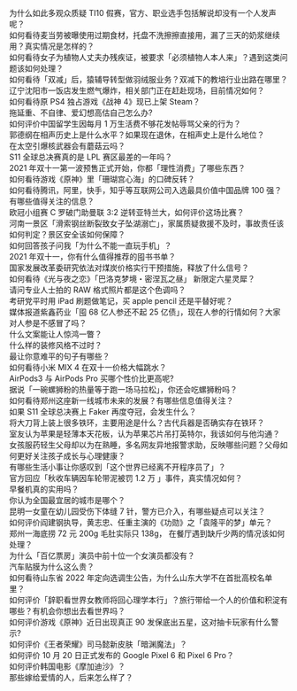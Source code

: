 为什么如此多观众质疑 TI10 假赛，官方、职业选手包括解说却没有一个人发声呢？  
如何看待麦当劳被曝使用过期食材，托盘不洗擦擦直接用，漏了三天的奶浆继续用？真实情况是怎样的？  
如何看待女子为植物人丈夫办残疾证，被要求「必须植物人本人来」？遇到这类问题该如何处理？  
如何看待「双减」后，猿辅导转型做羽绒服业务？双减下的教培行业出路在哪里？  
辽宁沈阳市一饭店发生燃气爆炸，相关部门正在赶赴现场，目前情况如何？  
如何看待原 PS4 独占游戏《战神 4》现已上架 Steam？  
拖延重、不自律、爱幻想高估自己怎么办?  
如何评价中国留学生因每月 1 万生活费不够花发帖辱骂父亲的行为？  
郭德纲在相声历史上是什么水平？如果现在退休，在相声史上是什么地位？  
在太空引爆核武器会有蘑菇云吗？  
S11 全球总决赛真的是 LPL 赛区最差的一年吗？  
2021 年双十一第一波预售正式开始，你都「理性消费」了哪些东西？  
如何看待游戏《原神》里「珊瑚宫心海」的口碑反转？  
如何看待腾讯，阿里，快手，知乎等互联网公司入选最具价值中国品牌 100 强？有哪些值得关注的信息？  
欧冠小组赛 C 罗破门助曼联 3:2 逆转亚特兰大，如何评价这场比赛？  
河南一景区「滑索钢丝断裂致女子坠湖溺亡」，家属质疑救援不及时，事故责任该如何判定？景区安全该如何保障？  
如何回答孩子问我「为什么不能一直玩手机」？  
2021 年双十一，你有什么值得推荐的囤书书单？  
国家发展改革委研究依法对煤炭价格实行干预措施，释放了什么信号？  
如何看待《光与夜之恋》「巴洛克梦境・密涅瓦之昼」 新限定六星灵犀？  
请问专业人士拍的 RAW 格式照片都是这个色调吗？  
考研党平时用 iPad 刷题做笔记，买 apple pencil 还是平替好呢？  
媒体报道紫鑫药业「囤 68 亿人参还不起 25 亿债」，现在人参的行情如何？大家对人参是不感冒了吗？  
什么文案能让人惊鸿一瞥？  
什么样的装修风格不过时？  
最让你意难平的句子有哪些？  
如何看待小米 MIX 4 在双十一价格大幅跳水？  
AirPods3 与 AirPods Pro 买哪个性价比更高呢?  
据说「一碗螺狮粉的热量等于跑一场马拉松」，你还会吃螺狮粉吗？  
如何看待郑州这座新一线城市未来的发展？有哪些信息值得关注？  
如果 S11 全球总决赛上 Faker 再度夺冠，会发生什么？  
将大刀背上装上很多铁环，主要用途是什么？古代兵器是否确实存在铁环？  
室友认为苹果是轻薄本天花板，认为苹果芯片吊打英特尔，我该如何与他沟通？  
女孩服药轻生父母却以为在熟睡，多名网友异地报警求助，反映哪些问题？父母如何更好关注孩子成长与心理健康？  
有哪些生活小事让你感叹到「这个世界已经离不开程序员了」？  
官方回应「秋收车辆因车轮带泥被罚 1.2 万 」事件，真实情况如何？  
早餐机真的实用吗？  
你认为全国最宜居的城市是哪个？  
昆明一女童在幼儿园受伤下体缝 7 针，警方已介入，有哪些疑点可以关注？  
如何评价阎建钢执导，黄志忠、任重主演的《功勋》之「袁隆平的梦」单元？  
郑州一海底捞 72 元 200g 毛肚实际只 138g， 在餐厅遇到缺斤少两的情况该如何处理？  
为什么「百亿票房」演员中前十位一个女演员都没有？  
汽车贴膜为什么这么贵？  
如何看待山东省 2022 年定向选调生公告，为什么山东大学不在首批高校名单里？  
如何评价「辞职看世界女教师将回心理学本行」？旅行带给一个人的价值和积淀有哪些？有机会你想出去看世界吗？  
如何评价游戏《原神》近日出现真正 90 发保底出五星，这对抽卡玩家有什么警示?  
如何评价《王者荣耀》司马懿新皮肤「暗渊魔法」？  
如何评价 10 月 20 日正式发布的 Google Pixel 6 和 Pixel 6 Pro？  
如何评价韩国电影《摩加迪沙》？  
那些嫁给爱情的人，后来怎么样了？  
